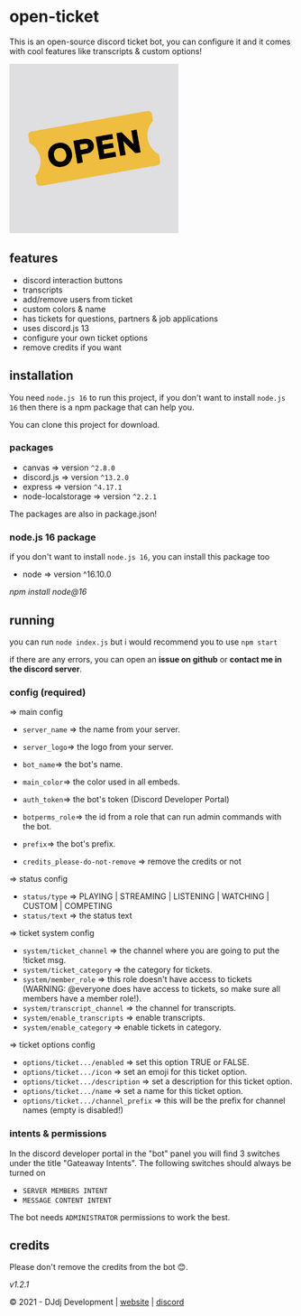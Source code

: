 # open-ticket
This is an open-source discord ticket bot, you can configure it and it comes with cool features like transcripts & custom options!

<img src="logo.png" alt="Open Ticket logo" style="height: 300px; width:300px;"/>

## features
- discord interaction buttons
- transcripts
- add/remove users from ticket
- custom colors & name
- has tickets for questions, partners & job applications
- uses discord.js 13
- configure your own ticket options
- remove credits if you want


## installation
You need `node.js 16` to run this project, if you don't want to install `node.js 16` then there is a npm package that can help you.

You can clone this project for download.

### packages
- canvas => version `^2.8.0`
- discord.js => version `^13.2.0`
- express => version `^4.17.1`
- node-localstorage => version `^2.2.1`

The packages are also in package.json!

### node.js 16 package
if you don't want to install `node.js 16`, you can install this package too
- node => version ^16.10.0

_npm install node@16_

## running
you can run `node index.js` but i would recommend you to use `npm start`

if there are any errors, you can open an **issue on github** or **contact me in the discord server**.

### config (required)
=> main config
- `server_name` => the name from your server.
- `server_logo`=> the logo from your server.
- `bot_name`=> the bot's name.
- `main_color`=> the color used in all embeds.
- `auth_token`=> the bot's token (Discord Developer Portal)
- `botperms_role`=> the id from a role that can run admin commands with the bot.
- `prefix`=> the bot's prefix.

- `credits_please-do-not-remove` => remove the credits or not

=> status config
- `status/type` => PLAYING | STREAMING | LISTENING | WATCHING | CUSTOM | COMPETING
- `status/text` => the status text

=> ticket system config
- `system/ticket_channel` => the channel where you are going to put the !ticket msg.
- `system/ticket_category` => the category for tickets.
- `system/member_role` => this role doesn't have access to tickets 
(WARNING: @everyone does have access to tickets, so make sure all members have a member role!).
- `system/transcript_channel` => the channel for transcripts.
- `system/enable_transcripts` => enable transcripts.
- `system/enable_category` => enable tickets in category.

=> ticket options config
- `options/ticket.../enabled` => set this option TRUE or FALSE.
- `options/ticket.../icon` => set an emoji for this ticket option.
- `options/ticket.../description` => set a description for this ticket option.
- `options/ticket.../name` => set a name for this ticket option.
- `options/ticket.../channel_prefix` => this will be the prefix for channel names (empty is disabled!)

### intents & permissions
In the discord developer portal in the "bot" panel you will find 3 switches under the title "Gateaway Intents". The following switches should always be turned on
- `SERVER MEMBERS INTENT`
- `MESSAGE CONTENT INTENT`

The bot needs `ADMINISTRATOR` permissions to work the best.

## credits
Please don't remove the credits from the bot 😊.

_v1.2.1_

© 2021 - DJdj Development | [website](https://www.dj-dj.be) | [discord](https://discord.com/invite/26vT9wt3n3)